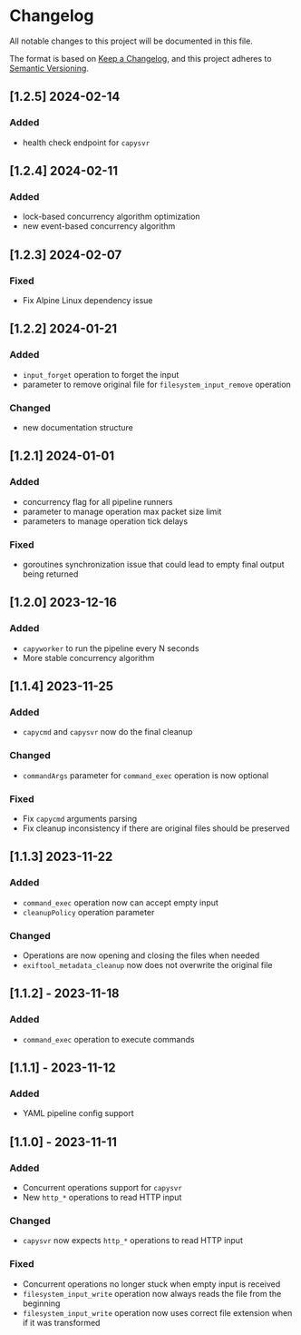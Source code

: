 # Changelog

All notable changes to this project will be documented in this file.

The format is based on [Keep a Changelog](https://keepachangelog.com/en/1.0.0/),
and this project adheres to [Semantic Versioning](https://semver.org/spec/v2.0.0.html).

## [1.2.5] 2024-02-14

### Added

- health check endpoint for `capysvr`

## [1.2.4] 2024-02-11

### Added

- lock-based concurrency algorithm optimization
- new event-based concurrency algorithm

## [1.2.3] 2024-02-07

### Fixed

- Fix Alpine Linux dependency issue

## [1.2.2] 2024-01-21

### Added

- `input_forget` operation to forget the input
- parameter to remove original file for `filesystem_input_remove` operation

### Changed

- new documentation structure

## [1.2.1] 2024-01-01

### Added

- concurrency flag for all pipeline runners
- parameter to manage operation max packet size limit
- parameters to manage operation tick delays

### Fixed

- goroutines synchronization issue that could lead to empty final output being returned 

## [1.2.0] 2023-12-16

### Added

- `capyworker` to run the pipeline every N seconds
- More stable concurrency algorithm

## [1.1.4] 2023-11-25

### Added

- `capycmd` and `capysvr` now do the final cleanup

### Changed

- `commandArgs` parameter for `command_exec` operation is now optional

### Fixed

- Fix `capycmd` arguments parsing
- Fix cleanup inconsistency if there are original files should be preserved

## [1.1.3] 2023-11-22

### Added

- `command_exec` operation now can accept empty input
- `cleanupPolicy` operation parameter

### Changed

- Operations are now opening and closing the files when needed
- `exiftool_metadata_cleanup` now does not overwrite the original file

## [1.1.2] - 2023-11-18

### Added

- `command_exec` operation to execute commands

## [1.1.1] - 2023-11-12

### Added

- YAML pipeline config support

## [1.1.0] - 2023-11-11

### Added

- Concurrent operations support for `capysvr`
- New `http_*` operations to read HTTP input

### Changed

- `capysvr` now expects `http_*` operations to read HTTP input

### Fixed

- Concurrent operations no longer stuck when empty input is received
- `filesystem_input_write` operation now always reads the file from the beginning
- `filesystem_input_write` operation now uses correct file extension when if it was transformed